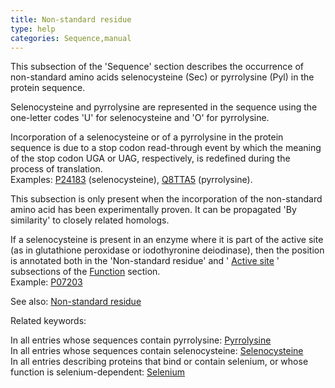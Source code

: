 ```yaml
---
title: Non-standard residue
type: help
categories: Sequence,manual
---
```


This subsection of the 'Sequence' section describes the occurrence of non-standard amino acids selenocysteine (Sec) or pyrrolysine (Pyl) in the protein sequence.

Selenocysteine and pyrrolysine are represented in the sequence using the one-letter codes 'U' for selenocysteine and 'O' for pyrrolysine.

Incorporation of a selenocysteine or of a pyrrolysine in the protein sequence is due to a stop codon read-through event by which the meaning of the stop codon UGA or UAG, respectively, is redefined during the process of translation.  
Examples: [P24183](https://www.uniprot.org/uniprotkb/P24183) (selenocysteine), [Q8TTA5](https://www.uniprot.org/uniprotkb/Q8TTA5) (pyrrolysine).

This subsection is only present when the incorporation of the non-standard amino acid has been experimentally proven. It can be propagated 'By similarity' to closely related homologs.

If a selenocysteine is present in an enzyme where it is part of the active site (as in glutathione peroxidase or iodothyronine deiodinase), then the position is annotated both in the 'Non-standard residue' and ' [Active site](https://www.uniprot.org/help/act_site) ' subsections of the [Function](https://www.uniprot.org/help/function%5Fsection) section.  
Example: [P07203](https://www.uniprot.org/uniprotkb/P07203)

See also: [Non-standard residue](https://www.uniprot.org/help/non%5Fstd)

Related keywords:

In all entries whose sequences contain pyrrolysine: [Pyrrolysine](https://www.uniprot.org/keywords/KW-0669)  
In all entries whose sequences contain selenocysteine: [Selenocysteine](https://www.uniprot.org/keywords/KW-0712)  
In all entries describing proteins that bind or contain selenium, or whose function is selenium-dependent: [Selenium](https://www.uniprot.org/keywords/KW-0711)
